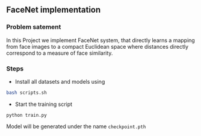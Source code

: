 ## FaceNet implementation

### Problem satement
In this Project we implement FaceNet system, that directly learns a mapping from face images to a compact Euclidean space where distances directly correspond to a measure of face similarity.

### Steps

- Install all datasets and models using

```sh
bash scripts.sh
```


- Start the training script

```
python train.py
```


Model will be generated under the name `checkpoint.pth`
